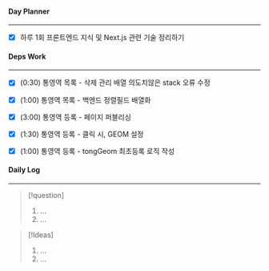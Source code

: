 
#### Day Planner
---
- [x] 하루 1회 프론트엔드 지식 및 Next.js 관련 기술 정리하기


#### Deps Work
---
- [x] (0:30) 통영역 목록 - 삭제 관리 배열 의도치않은 stack 오류 수정
- [x] (1:00) 통영역 목록 - 백엔드 정렬필드 배열화
- [x] (3:00) 통영역 등록 - 페이지 퍼블리싱
- [x] (1:30) 통영역 등록 - 클릭 시, GEOM 설정
- [x] (1:00) 통영역 등록 - tongGeom 최초등록 로직 작성


#### Daily Log
---
> [!question]
> 1. ...
> 2. ...

> [!Ideas]
> 1. ...
> 2. ...



